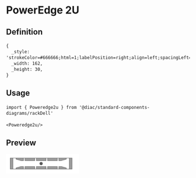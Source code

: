 # PowerEdge 2U

## Definition

```
{
  _style: 'strokeColor=#666666;html=1;labelPosition=right;align=left;spacingLeft=15;shadow=0;dashed=0;outlineConnect=0;shape=mxgraph.rack.dell.dell_poweredge_2u;',
  _width: 162,
  _height: 30,
}
```

## Usage

```
import { Poweredge2u } from '@diac/standard-components-diagrams/rackDell'

<Poweredge2u/>
```

## Preview

<img src="./poweredge-2u.png" width="200"/>
